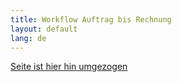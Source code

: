 ```yaml
---
title: Workflow Auftrag bis Rechnung
layout: default
lang: de
---
```


[Seite ist hier hin umgezogen](../pages/webui/index_de)